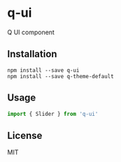 # q-ui

Q UI component


## Installation

```shell
npm install --save q-ui
npm install --save q-theme-default
```

## Usage

```js
import { Slider } from 'q-ui'
```

## License

MIT





